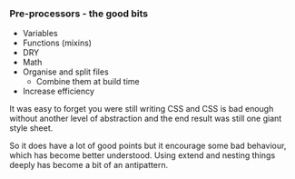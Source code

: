 ### Pre-processors - the good bits

* Variables
* Functions (mixins)
* DRY
* Math
* Organise and split files
  * Combine them at build time
* Increase efficiency

<aside class="notes">
It was easy to forget you were still writing CSS and CSS is bad enough without another level of abstraction and the end result was still one giant style sheet.

So it does have a lot of good points but it encourage some bad behaviour, which has become better understood. Using extend and nesting things deeply has become a bit of an antipattern.
</aside>

